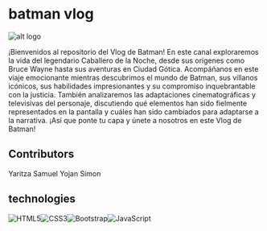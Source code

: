 # batman vlog
![alt logo](https://firebasestorage.googleapis.com/v0/b/batman-409b1.appspot.com/o/banner.png?alt=media&token=98e01a11-033c-4ec2-81a3-5904a8b18ece)

¡Bienvenidos al repositorio del Vlog de Batman! En este canal exploraremos la vida del legendario Caballero de la Noche, desde sus orígenes como Bruce Wayne hasta sus aventuras en Ciudad Gótica. Acompáñanos en este viaje emocionante mientras descubrimos el mundo de Batman, sus villanos icónicos, sus habilidades impresionantes y su compromiso inquebrantable con la justicia. También analizaremos las adaptaciones cinematográficas y televisivas del personaje, discutiendo qué elementos han sido fielmente representados en la pantalla y cuáles han sido cambiados para adaptarse a la narrativa. ¡Así que ponte tu capa y únete a nosotros en este Vlog de Batman!



## Contributors

Yaritza
Samuel
Yojan
Simon 

## technologies
![HTML5](https://img.shields.io/badge/html5-%23E34F26.svg?style=for-the-badge&logo=html5&logoColor=white)![CSS3](https://img.shields.io/badge/css3-%231572B6.svg?style=for-the-badge&logo=css3&logoColor=white)![Bootstrap](https://img.shields.io/badge/bootstrap-%23563D7C.svg?style=for-the-badge&logo=bootstrap&logoColor=white)![JavaScript](https://img.shields.io/badge/javascript-%23323330.svg?style=for-the-badge&logo=javascript&logoColor=%23F7DF1E)
